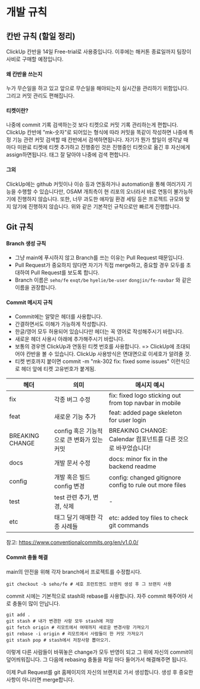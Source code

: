 # 개발 규칙
## 칸반 규칙 (할일 정리)
ClickUp 칸반을 14일 Free-trial로 사용중입니다. 이후에는 해커톤 종료일까지 팀장이 사비로 구매할 예정입니다.
#### 왜 칸반을 쓰는지
누가 무슨일을 하고 있고 앞으로 무슨일을 해야되는지 실시간을 관리하기 위함입니다. 그리고 커밋 관리도 편해집니다.
#### 티켓이란?
나중에 commit 기록 검색하는것 보다 티켓으로 커밋 기록 관리하는게 편합니다. ClickUp 칸반에 "mk-숫자"로 되어있는 형식에 따라 커밋을 똑같이 작성하면
나중에 특정 기능 관련 커밋 검색할 때 칸반에서 검색하면됩니다. 자기가 뭔가 할일이 생각날 때 마다 미완료 티켓에 티켓 추가하고 진행중인 것은 진행중인 티켓으로
옮긴 후 자신에게 assign하면됩니다. 태그 잘 달아야 나중에 검색 편합니다.
#### 그외
ClickUp에는 github 커밋이나 이슈 등과 연동하거나 automation을 통해 여러가지 기능을 수행할 수 있습니다만, OSAM 개최측이 현 리포의 오너라서
바로 연동이 불가능하기에 진행하지 않습니다. 또한, 너무 과도한 애자일 환경 세팅 등은 프로젝트 규모와 맞지 않기에 진행하지 않습니다.
위와 같은 기본적인 규칙으로만 빠르게 진행합니다.

## Git 규칙
#### Branch 생성 규칙
- 그냥 main에 푸시하지 않고 Branch를 쓰는 이유는 Pull Request 때문입니다.
- Pull Request가 중요하지 않다면 자기가 직접 merge하고, 중요할 경우 모두를 초대하여 Pull Request를 보도록 합니다.
- Branch 이름은 `seho/fe` `exqt/be` `hyelie/be-user` `dongjin/fe-navbar` 와 같은 이름을 권장합니다.
#### Commit 메시지 규칙
- Commit에는 알맞은 헤더를 사용합니다. 
- 간결하면서도 이해가 가능하게 작성합니다.
- 한글/영어 모두 허용되어 있습니다만 헤더는 꼭 영어로 작성해주시기 바랍니다.
- 새로운 헤더 사용시 아래에 추가해주시기 바랍니다.
- 보통의 경우엔 ClickUp과 연동된 티켓 번호를 사용합니다. => ClickUp에 초대되어야 칸반을 볼 수 있습니다. ClickUp 사용방식은 면대면으로 이세호가 알려줄 것.
- 티켓 번호까지 붙이면 commit -m "mk-302 fix: fixed some issues" 이런식으로 헤더 앞에 티켓 고유번호가 붙게됨.


| 헤더  | 의미  | 메시지 예시 |
|---|---|---|
| fix  | 각종 버그 수정  | fix: fixed logo sticking out from top navbar in mobile |
| feat | 새로운 기능 추가  | feat: added page skeleton for user login |
| BREAKING CHANGE  | config 혹은 기능적으로 큰 변화가 있는 커밋 | BREAKING CHANGE: Calendar 컴포넌트를 다른 것으로 바꾸었습니다!|
| docs  | 개발 문서 수정  | docs: minor fix in the backend readme |
| config  | 개발 혹은 빌드 config 변경 | config: changed gitignore config to rule out more files|
| test | test 관련 추가, 변경, 삭제 | - |
| etc | 태그 달기 애매한 각종 사례들 | etc: added toy files to check git commands |

참고: https://www.conventionalcommits.org/en/v1.0.0/

#### Commit 충돌 해결
main의 안전을 위해 각자 branch에서 프로젝트를 수정합시다.
```
git checkout -b seho/fe # 세호 프런트엔드 브랜치 생성 후 그 브랜치 사용
```
commit 시에는 기본적으로 stash와 rebase를 사용합니다. 자주 commit 해주어야 서로 충돌이 많이 안납니다.
```
git add .
git stash # 내가 변경한 사항 모두 stash에 저장
git fetch origin # 리모트에서 여태까지 새로운 변경사항 가져오기
git rebase -i origin # 리모트에서 사람들이 한 커밋 가져오기
git stash pop # stash에서 저장사항 뽑아오기. 
```
이렇게 다른 사람들이 바꿔놓은 change가 모두 반영이 되고 그 위에 자신의 commit이 덮어씌워집니다.
그 다음에 rebasing 충돌을 파일 마다 들어가서 해결해주면 됩니다.

이제 Pull Request를 git 홈페이지의 자신의 브랜치로 가서 생성합니다. 생성 후 중요한 사항이 아니라면 merge합니다.

